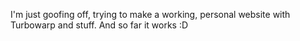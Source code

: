 I'm just goofing off, trying to make a working, personal website with Turbowarp and stuff. And so far it works :D
